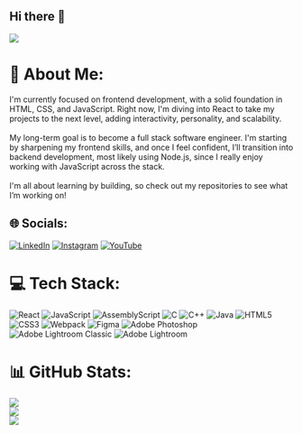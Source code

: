 ## Hi there 👋
![](https://komarev.com/ghpvc/?gabegalindo/color=brightgreen)

# 💫 About Me:

I'm currently focused on frontend development, with a solid foundation in HTML, CSS, and JavaScript. Right now, I'm diving into React to take my projects to the next level, adding interactivity, personality, and scalability.<br><br>My long-term goal is to become a full stack software engineer. I'm starting by sharpening my frontend skills, and once I feel confident, I’ll transition into backend development, most likely using Node.js, since I really enjoy working with JavaScript across the stack.<br><br>I'm all about learning by building, so check out my repositories to see what I’m working on!

## 🌐 Socials:

[![LinkedIn](https://img.shields.io/badge/LinkedIn-%230077B5.svg?logo=linkedin&logoColor=white)](https://www.linkedin.com/in/gabriel-galindo-0118b219b/)
[![Instagram](https://img.shields.io/badge/Instagram-%23E4405F.svg?logo=Instagram&logoColor=white)](https://instagram.com/gabegalindo) [![YouTube](https://img.shields.io/badge/YouTube-%23FF0000.svg?logo=YouTube&logoColor=white)](https://youtube.com/@gabegalindo)

# 💻 Tech Stack:

![React](https://img.shields.io/badge/react-%2320232a.svg?style=for-the-badge&logo=react&logoColor=%2361DAFB) ![JavaScript](https://img.shields.io/badge/javascript-%23323330.svg?style=for-the-badge&logo=javascript&logoColor=%23F7DF1E) ![AssemblyScript](https://img.shields.io/badge/assembly%20script-%23000000.svg?style=for-the-badge&logo=assemblyscript&logoColor=white) ![C](https://img.shields.io/badge/c-%2300599C.svg?style=for-the-badge&logo=c&logoColor=white) ![C++](https://img.shields.io/badge/c++-%2300599C.svg?style=for-the-badge&logo=c%2B%2B&logoColor=white) ![Java](https://img.shields.io/badge/java-%23ED8B00.svg?style=for-the-badge&logo=openjdk&logoColor=white) ![HTML5](https://img.shields.io/badge/html5-%23E34F26.svg?style=for-the-badge&logo=html5&logoColor=white) ![CSS3](https://img.shields.io/badge/css3-%231572B6.svg?style=for-the-badge&logo=css3&logoColor=white) ![Webpack](https://img.shields.io/badge/webpack-%238DD6F9.svg?style=for-the-badge&logo=webpack&logoColor=black) ![Figma](https://img.shields.io/badge/figma-%23F24E1E.svg?style=for-the-badge&logo=figma&logoColor=white) ![Adobe Photoshop](https://img.shields.io/badge/adobe%20photoshop-%2331A8FF.svg?style=for-the-badge&logo=adobe%20photoshop&logoColor=white) ![Adobe Lightroom Classic](https://img.shields.io/badge/Adobe%20Lightroom%20Classic-31A8FF.svg?style=for-the-badge&logo=Adobe%20Lightroom%20Classic&logoColor=white) ![Adobe Lightroom](https://img.shields.io/badge/Adobe%20Lightroom-31A8FF.svg?style=for-the-badge&logo=Adobe%20Lightroom&logoColor=white)

# 📊 GitHub Stats:

![](https://github-readme-stats.vercel.app/api?username=gabegalindo&theme=gruvbox&hide_border=false&include_all_commits=true&count_private=true)<br/>
![](https://nirzak-streak-stats.vercel.app/?user=gabegalindo&theme=gruvbox&hide_border=false)<br/>
![](https://github-readme-stats.vercel.app/api/top-langs/?username=gabegalindo&theme=gruvbox&hide_border=false&include_all_commits=true&count_private=true&layout=compact)
